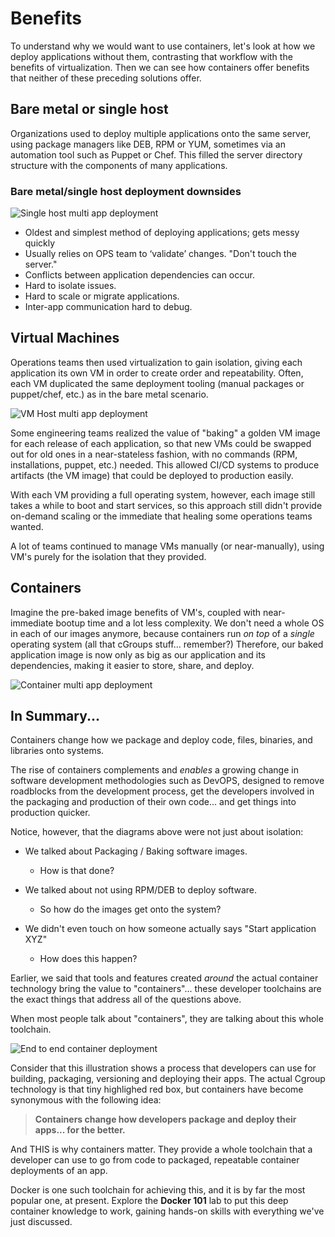 # Benefits

To understand why we would want to use containers, let's look at how we deploy applications without them, contrasting that workflow with the benefits of virtualization. Then we can see how containers offer benefits that neither of these preceding solutions offer.

## Bare metal or single host
Organizations used to deploy multiple applications onto the same server, using package managers like DEB, RPM or YUM, sometimes via an automation tool such as Puppet or Chef. This filled the server directory structure with the components of many applications.

### Bare metal/single host deployment downsides

![Single host multi app deployment](/posts/files/containers-101/assets/images/bare-app.png)

* Oldest and simplest method of deploying applications; gets messy quickly
* Usually relies on OPS team to ‘validate’ changes. "Don't touch the server."
* Conflicts between application dependencies can occur.
* Hard to isolate issues.
* Hard to scale or migrate applications.
* Inter-app communication hard to debug.

## Virtual Machines
Operations teams then used virtualization to gain isolation, giving each application its own VM in order to create order and repeatability. Often, each VM duplicated the same deployment tooling (manual packages or puppet/chef, etc.) as in the bare metal scenario.

![VM Host multi app deployment](/posts/files/containers-101/assets/images/vm-app.png)

Some engineering teams realized the value of "baking" a golden VM image for each release of each application, so that new VMs could be swapped out for old ones in a near-stateless fashion, with no commands (RPM, installations, puppet, etc.) needed. This allowed CI/CD systems to produce artifacts (the VM image) that could be deployed to production easily.

With each VM providing a full operating system, however, each image still takes a while to boot and start services, so this approach still didn't provide on-demand scaling or the immediate that healing some operations teams wanted.

A lot of teams continued to manage VMs manually (or near-manually), using VM's purely for the isolation that they provided.

## Containers

Imagine the pre-baked image benefits of VM's, coupled with near-immediate bootup time and a lot less complexity. We don't need a whole OS in each of our images anymore, because containers run *on top* of a *single* operating system (all that cGroups stuff... remember?) Therefore, our baked application image is now only as big as our application and its dependencies, making it easier to store, share, and deploy.

![Container multi app deployment](/posts/files/containers-101/assets/images/container-app.png)

## In Summary...

Containers change how we package and deploy code, files, binaries, and libraries onto systems.

The rise of containers complements and *enables* a growing change in software development methodologies such as DevOPS, designed to remove roadblocks from the development process, get the developers involved in the packaging and production of their own code... and get things into production quicker.

Notice, however, that the diagrams above were not just about isolation:

* We talked about Packaging / Baking software images.
	- How is that done?

* We talked about not using RPM/DEB to deploy software.
	- So how do the images get onto the system?

* We didn't even touch on how someone actually says "Start application XYZ"
	- How does this happen?

Earlier, we said that tools and features created *around* the actual container technology bring the value to "containers"... these developer toolchains are the exact things that address all of the questions above.

When most people talk about "containers", they are talking about this whole toolchain.

![End to end container deployment](/posts/files/containers-101/assets/images/container-endtoend.png)

Consider that this illustration shows a process that developers can use for building, packaging, versioning and deploying their apps. The actual Cgroup technology is that tiny highlighed red box, but containers have become synonymous with the following idea:

>**Containers change how developers package and deploy their apps... for the better.**

And THIS is why containers matter. They provide a whole toolchain that a developer can use to go from code to packaged, repeatable container deployments of an app.

Docker is one such toolchain for achieving this, and it is by far the most popular one, at present. Explore the **Docker 101** lab to put this deep container knowledge to work, gaining hands-on skills with everything we've just discussed.
